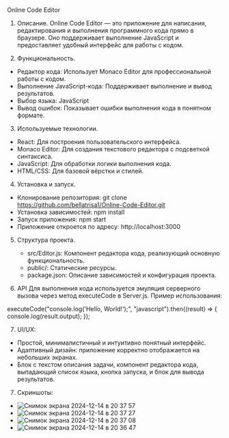 Online Code Editor

1. Описание.
Online Code Editor — это приложение для написания, редактирования и выполнения программного кода прямо в браузере. Оно поддерживает выполнение JavaScript и предоставляет удобный интерфейс для работы с кодом.

2. Функциональность.
  - Редактор кода: Использует Monaco Editor для профессиональной работы с кодом.
  - Выполнение JavaScript-кода: Поддерживает выполнение и вывод результатов.
  - Выбор языка: JavaScript
  - Вывод ошибок: Показывает ошибки выполнения кода в понятном формате.

3. Используемые технологии.
  - React: Для построения пользовательского интерфейса.
  - Monaco Editor: Для создания текстового редактора с подсветкой синтаксиса.
  - JavaScript: Для обработки логики выполнения кода.
  - HTML/CSS: Для базовой вёрстки и стилей.

4. Установка и запуск.
  - Клонирование репозитория: git clone https://github.com/bellatrisa1/Online-Code-Editor.git
  - Установка зависимостей: npm install
  - Запуск приложения: npm start
  - Приложение откроется по адресу: http://localhost:3000

5. Структура проекта.
   - src/Editor.js: Компонент редактора кода, реализующий основную функциональность.
   - public/: Статические ресурсы.
   - package.json: Описание зависимостей и конфигурация проекта.

6. API
Для выполнения кода используется эмуляция серверного вызова через метод executeCode в Server.js.
Пример использования:

executeCode("console.log('Hello, World!');", "javascript").then((result) => {
  console.log(result.output);
});

7. UI/UX:
  - Простой, минималистичный и интуитивно понятный интерфейс.
  - Адаптивный дизайн: приложение корректно отображается на небольших экранах.
  - Блок с текстом описания задачи, компонент редактора кода, выпадающий список языка, кнопка запуска, и блок для вывода результатов.

7. Скриншоты:
  - ![Снимок экрана 2024-12-14 в 20 37 57](https://github.com/user-attachments/assets/ecdbec48-c342-486d-912b-5bb68a20aaea)
  - ![Снимок экрана 2024-12-14 в 20 37 27](https://github.com/user-attachments/assets/0f9b35e6-fdf3-4e8f-bb68-31d02f1cb71a)
  - ![Снимок экрана 2024-12-14 в 20 37 08](https://github.com/user-attachments/assets/b9fbdae3-e6d0-4351-bcae-2a988ad74187)
  - ![Снимок экрана 2024-12-14 в 20 36 47](https://github.com/user-attachments/assets/a877a639-5f9a-4189-b481-9793c1d409d2)
